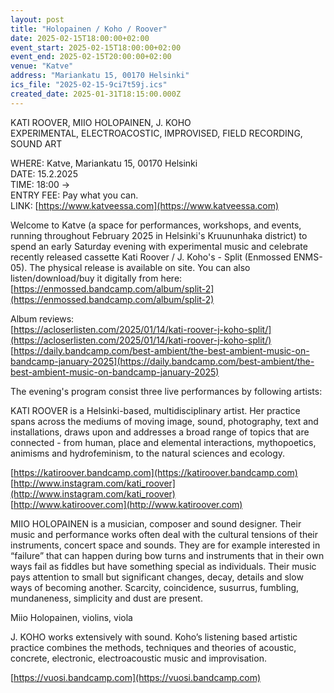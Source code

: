 ```yaml
---
layout: post
title: "Holopainen / Koho / Roover"
date: 2025-02-15T18:00:00+02:00
event_start: 2025-02-15T18:00:00+02:00
event_end: 2025-02-15T20:00:00+02:00
venue: "Katve"
address: "Mariankatu 15, 00170 Helsinki"
ics_file: "2025-02-15-9ci7t59j.ics"
created_date: 2025-01-31T18:15:00.000Z
---
```


KATI ROOVER, MIIO HOLOPAINEN, J. KOHO  
EXPERIMENTAL, ELECTROACOSTIC, IMPROVISED, FIELD RECORDING, SOUND ART  
  
WHERE: Katve, Mariankatu 15, 00170 Helsinki  
DATE: 15.2.2025  
TIME: 18:00 ->  
ENTRY FEE: Pay what you can.  
LINK: [https://www.katveessa.com](https://www.katveessa.com)  
  
Welcome to Katve (a space for performances, workshops, and events, running throughout February 2025 in Helsinki's Kruununhaka district) to spend an early Saturday evening with experimental music and celebrate recently released cassette  Kati Roover / J. Koho's - Split (Enmossed ENMS-05). The physical release is available on site. You can also listen/download/buy it digitally from here: [https://enmossed.bandcamp.com/album/split-2](https://enmossed.bandcamp.com/album/split-2)  
  
Album reviews:  
[https://acloserlisten.com/2025/01/14/kati-roover-j-koho-split/](https://acloserlisten.com/2025/01/14/kati-roover-j-koho-split/)  
[https://daily.bandcamp.com/best-ambient/the-best-ambient-music-on-bandcamp-january-2025](https://daily.bandcamp.com/best-ambient/the-best-ambient-music-on-bandcamp-january-2025)  
  
The evening's program consist three live performances by following artists:  
  
KATI ROOVER is a Helsinki-based, multidisciplinary artist. Her practice spans across the mediums of moving image, sound, photography, text and installations, draws upon and addresses a broad range of topics that are connected - from human, place and elemental interactions, mythopoetics, animisms and hydrofeminism, to the natural sciences and ecology.  
  
[https://katiroover.bandcamp.com](https://katiroover.bandcamp.com)  
[http://www.instagram.com/kati_roover](http://www.instagram.com/kati_roover)  
[http://www.katiroover.com](http://www.katiroover.com)  
  
MIIO HOLOPAINEN is a musician, composer and sound designer. Their music and performance works often deal with the cultural tensions of their instruments, concert space and sounds. They are for example interested in “failure” that can happen during bow turns and instruments that in their own ways fail as fiddles but have something special as individuals. Their music pays attention to small but significant changes, decay, details and slow ways of becoming another. Scarcity, coincidence, susurrus, fumbling, mundaneness, simplicity and dust are present.  
  
Miio Holopainen, violins, viola  
  
J. KOHO works extensively with sound. Koho’s listening based artistic practice combines the methods, techniques and theories of acoustic, concrete, electronic, electroacoustic music and improvisation.  
  
[https://vuosi.bandcamp.com](https://vuosi.bandcamp.com)
